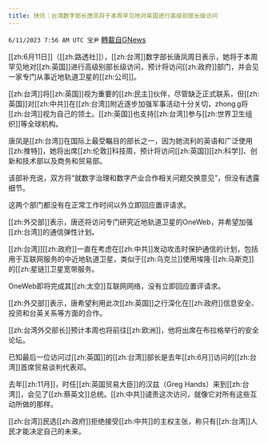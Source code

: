 ```yaml
---
title: 快讯：台湾数字部长唐凤将于本周罕见地对英国进行高级别部长级访问
---
```

`6/11/2023 7:56 AM UTC 宝尹` [轉載自GNews](https://gnews.org/articles/1375455)

[[zh:6月11日]]（[[zh:路透社]]），[[zh:台湾]]数字部长唐凤周日表示，她将于本周罕见地对[[zh:英国]]进行高级别部长级访问，预计将访问[[zh:政府]]部门，并会见一家专门从事近地轨道卫星的[[zh:公司]]。

[[zh:台湾]]将[[zh:英国]]视为重要的[[zh:民主]]伙伴，尽管缺乏正式联系，但[[zh:英国]]对[[zh:中共]]在[[zh:台湾]]附近逐步加强军事活动十分关切，zhong g将[[zh:台湾]]视为自己的领土。[[zh:英国]]也支持[[zh:台湾]]参与[[zh:世界卫生组织]]等全球机构。

唐凤是[[zh:台湾]]在国际上最受瞩目的部长之一，因为她流利的英语和广泛使用[[zh:推特]]，她将出席[[zh:伦敦]]科技周，预计将访问[[zh:英国]][[zh:科学]]、创新和技术部以及商务和贸易部。

该部补充说，双方将“就数字治理和数字产业合作相关问题交换意见”，但没有透露细节。

这两个部门都没有在正常工作时间以外立即回应置评请求。

[[zh:外交部]]表示，唐还将访问专门研究近地轨道卫星的OneWeb，并希望加强[[zh:台湾]]的通信弹性计划。

[[zh:台湾]][[zh:政府]]一直在考虑在[[zh:中共]]发动攻击时保护通信的计划，包括用于互联网服务的中近地轨道卫星，类似于[[zh:乌克兰]]使用埃隆·[[zh:马斯克]]的[[zh:星链]]卫星宽带服务。

OneWeb即将完成其[[zh:太空]]互联网网络，没有立即回应置评请求。

[[zh:外交部]]表示，唐希望利用此次[[zh:英国]]之行深化在[[zh:政府]]信息安全、投资和台英关系等方面的合作。

[[zh:台湾外交部长]]预计本周也将前往[[zh:欧洲]]，他将出席在布拉格举行的安全论坛。

已知最后一位访问过[[zh:英国]]的[[zh:台湾]]部长是去年[[zh:6月]]访问的[[zh:台湾]]首席贸易谈判代表邓。

去年[[zh:11月]]，时任[[zh:英国贸易大臣]]的汉兹（Greg Hands）来到[[zh:台湾]]，会见了[[zh:蔡英文]]总统。[[zh:中共]]谴责这次访问，就像它对所有这些互动所做的那样。

[[zh:台湾]]民选[[zh:政府]]拒绝接受[[zh:中共]]的主权主张，称只有[[zh:台湾]]人民才能决定自己的未来。

